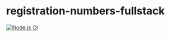 # registration-numbers-fullstack

[![Node.js CI](https://github.com/mokhelek/registration-numbers-fullstack/actions/workflows/node.js.yml/badge.svg)](https://github.com/mokhelek/registration-numbers-fullstack/actions/workflows/node.js.yml)
